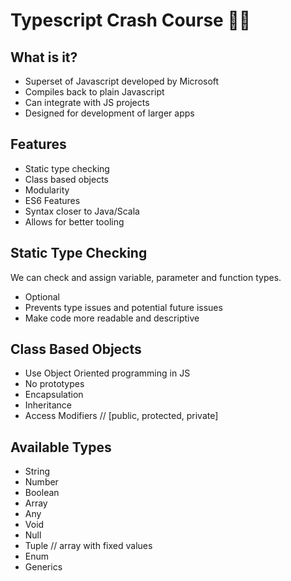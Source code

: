 # Typescript Crash Course 📝💥

## What is it?
- Superset of Javascript developed by Microsoft
- Compiles back to plain Javascript
- Can integrate with JS projects
- Designed for development of larger apps

## Features
- Static type checking
- Class based objects
- Modularity
- ES6 Features
- Syntax closer to Java/Scala
- Allows for better tooling

## Static Type Checking
We can check and assign variable, parameter and function types.

- Optional
- Prevents type issues and potential future issues
- Make code more readable and descriptive

## Class Based Objects
- Use Object Oriented programming in JS
- No prototypes
- Encapsulation
- Inheritance
- Access Modifiers // [public, protected, private]

## Available Types
- String
- Number
- Boolean
- Array
- Any
- Void
- Null
- Tuple // array with fixed values
- Enum
- Generics
